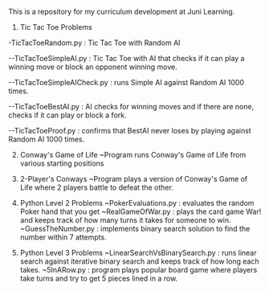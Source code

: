 This is a repository for my curriculum development at Juni Learning. 

1) Tic Tac Toe Problems

  -TicTacToeRandom.py : Tic Tac Toe with Random AI
  
  --TicTacToeSimpleAI.py : Tic Tac Toe with AI that checks if it can play a winning move or block an opponent winning move. 
  
  --TicTacToeSimpleAICheck.py : runs Simple AI against Random AI 1000 times.
  
  --TicTacToeBestAI.py : AI checks for winning moves and if there are none, checks if it can play or block a fork.
  
  --TicTacToeProof.py : confirms that BestAI never loses by playing against Random AI 1000 times.
  
2) Conway's Game of Life
  ~Program runs Conway's Game of Life from various starting positions
  
3) 2-Player's Conways
  ~Program plays a version of Conway's Game of Life where 2 players battle to defeat the other.
  
4) Python Level 2 Problems
  ~PokerEvaluations.py : evaluates the random Poker hand that you get
  ~RealGameOfWar.py : plays the card game War! and keeps track of how many turns it takes for someone to win.
  ~GuessTheNumber.py : implements binary search solution to find the number within 7 attempts.
  
5) Python Level 3 Problems
  ~LinearSearchVsBinarySearch.py : runs linear search against iterative binary search and keeps track of how long each takes. 
  ~5InARow.py : program plays popular board game where players take turns and try to get 5 pieces lined in a row.
